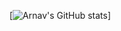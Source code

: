 [![Arnav's GitHub stats](https://github-readme-stats.vercel.app/api?username=AG6789&show_icons=true&theme=radical)]
